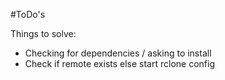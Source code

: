 #ToDo's

Things to solve:
- Checking for dependencies / asking to install
- Check if remote exists else start rclone config
